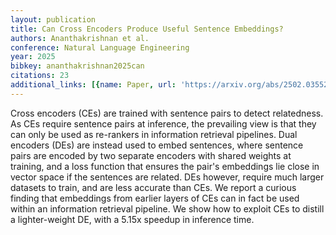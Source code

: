 ```yaml
---
layout: publication
title: Can Cross Encoders Produce Useful Sentence Embeddings?
authors: Ananthakrishnan et al.
conference: Natural Language Engineering
year: 2025
bibkey: ananthakrishnan2025can
citations: 23
additional_links: [{name: Paper, url: 'https://arxiv.org/abs/2502.03552'}]
---
```

Cross encoders (CEs) are trained with sentence pairs to detect relatedness.
As CEs require sentence pairs at inference, the prevailing view is that they
can only be used as re-rankers in information retrieval pipelines. Dual
encoders (DEs) are instead used to embed sentences, where sentence pairs are
encoded by two separate encoders with shared weights at training, and a loss
function that ensures the pair's embeddings lie close in vector space if the
sentences are related. DEs however, require much larger datasets to train, and
are less accurate than CEs. We report a curious finding that embeddings from
earlier layers of CEs can in fact be used within an information retrieval
pipeline. We show how to exploit CEs to distill a lighter-weight DE, with a
5.15x speedup in inference time.